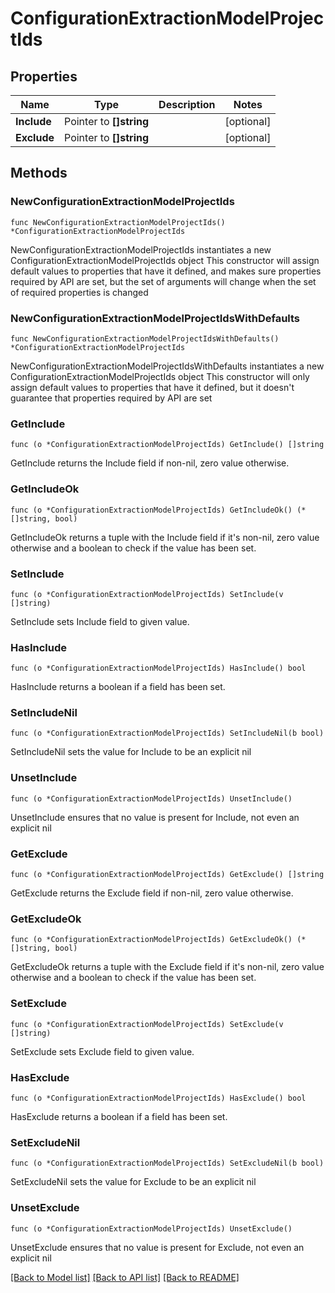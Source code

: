 # ConfigurationExtractionModelProjectIds

## Properties

Name | Type | Description | Notes
------------ | ------------- | ------------- | -------------
**Include** | Pointer to **[]string** |  | [optional] 
**Exclude** | Pointer to **[]string** |  | [optional] 

## Methods

### NewConfigurationExtractionModelProjectIds

`func NewConfigurationExtractionModelProjectIds() *ConfigurationExtractionModelProjectIds`

NewConfigurationExtractionModelProjectIds instantiates a new ConfigurationExtractionModelProjectIds object
This constructor will assign default values to properties that have it defined,
and makes sure properties required by API are set, but the set of arguments
will change when the set of required properties is changed

### NewConfigurationExtractionModelProjectIdsWithDefaults

`func NewConfigurationExtractionModelProjectIdsWithDefaults() *ConfigurationExtractionModelProjectIds`

NewConfigurationExtractionModelProjectIdsWithDefaults instantiates a new ConfigurationExtractionModelProjectIds object
This constructor will only assign default values to properties that have it defined,
but it doesn't guarantee that properties required by API are set

### GetInclude

`func (o *ConfigurationExtractionModelProjectIds) GetInclude() []string`

GetInclude returns the Include field if non-nil, zero value otherwise.

### GetIncludeOk

`func (o *ConfigurationExtractionModelProjectIds) GetIncludeOk() (*[]string, bool)`

GetIncludeOk returns a tuple with the Include field if it's non-nil, zero value otherwise
and a boolean to check if the value has been set.

### SetInclude

`func (o *ConfigurationExtractionModelProjectIds) SetInclude(v []string)`

SetInclude sets Include field to given value.

### HasInclude

`func (o *ConfigurationExtractionModelProjectIds) HasInclude() bool`

HasInclude returns a boolean if a field has been set.

### SetIncludeNil

`func (o *ConfigurationExtractionModelProjectIds) SetIncludeNil(b bool)`

 SetIncludeNil sets the value for Include to be an explicit nil

### UnsetInclude
`func (o *ConfigurationExtractionModelProjectIds) UnsetInclude()`

UnsetInclude ensures that no value is present for Include, not even an explicit nil
### GetExclude

`func (o *ConfigurationExtractionModelProjectIds) GetExclude() []string`

GetExclude returns the Exclude field if non-nil, zero value otherwise.

### GetExcludeOk

`func (o *ConfigurationExtractionModelProjectIds) GetExcludeOk() (*[]string, bool)`

GetExcludeOk returns a tuple with the Exclude field if it's non-nil, zero value otherwise
and a boolean to check if the value has been set.

### SetExclude

`func (o *ConfigurationExtractionModelProjectIds) SetExclude(v []string)`

SetExclude sets Exclude field to given value.

### HasExclude

`func (o *ConfigurationExtractionModelProjectIds) HasExclude() bool`

HasExclude returns a boolean if a field has been set.

### SetExcludeNil

`func (o *ConfigurationExtractionModelProjectIds) SetExcludeNil(b bool)`

 SetExcludeNil sets the value for Exclude to be an explicit nil

### UnsetExclude
`func (o *ConfigurationExtractionModelProjectIds) UnsetExclude()`

UnsetExclude ensures that no value is present for Exclude, not even an explicit nil

[[Back to Model list]](../README.md#documentation-for-models) [[Back to API list]](../README.md#documentation-for-api-endpoints) [[Back to README]](../README.md)


